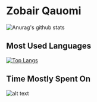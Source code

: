 # Zobair Qauomi

![Anurag's github stats](https://github-readme-stats.vercel.app/api?username=ZobairQ&show_icons=true&theme=vue)

## Most Used Languages

[![Top Langs](https://github-readme-stats.vercel.app/api/top-langs/?username=ZobairQ)](https://github.com/ZobairQ/indominus-server)

## Time Mostly Spent On

![alt text](https://wakatime.com/share/@7a9df817-bf90-4750-be8c-31422d30cf49/68c19e7b-7684-47f6-90f0-552567172c60.svg)


<!--
**ZobairQ/ZobairQ** is a ✨ _special_ ✨ repository because its `README.md` (this file) appears on your GitHub profile.

Here are some ideas to get you started:

- 🔭 I’m currently working on ...
- 🌱 I’m currently learning ...
- 👯 I’m looking to collaborate on ...
- 🤔 I’m looking for help with ...
- 💬 Ask me about ...
- 📫 How to reach me: ...
- 😄 Pronouns: ...
- ⚡ Fun fact: ...
-->

